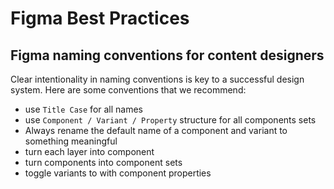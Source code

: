 # Figma Best Practices

## Figma naming conventions for content designers

Clear intentionality in naming conventions is key to a successful design system.
Here are some conventions that we recommend:

- use `Title Case` for all names
- use `Component / Variant / Property` structure for all components sets
- Always rename the default name of a component and variant to something meaningful
- turn each layer into component
- turn components into component sets
- toggle variants to with component properties

